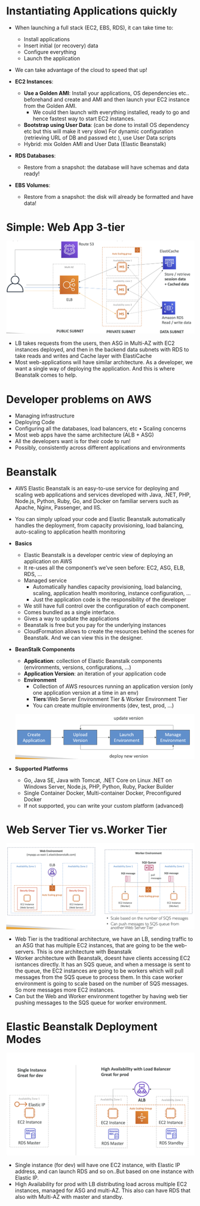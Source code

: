 # Instantiating Applications quickly

- When launching a full stack (EC2, EBS, RDS), it can take time to:
    - Install applications
    - Insert initial (or recovery) data
    - Configure everything
    - Launch the application
- We can take advantage of the cloud to speed that up!

- **EC2 Instances**:
    - **Use a Golden AMI**: Install your applications, OS dependencies etc.. beforehand and create and AMI and then launch your EC2 instance from the Golden AMI.
        - We could then launch with everything installed, ready to go and hence fastest way to start EC2 instances.
    - **Bootstrap using User Data**: (can be done to install OS dependency etc but this will make it very slow) For dynamic configuration (retrieving URL of DB and passwd etc ), use User Data scripts
    - Hybrid: mix Golden AMI and User Data (Elastic Beanstalk)
- **RDS Databases**:
    - Restore from a snapshot: the database will have schemas and data ready!
- **EBS Volumes**:
    - Restore from a snapshot: the disk will already be formatted and have data!

# Simple: Web App 3-tier

![Alt text](images/WebApp.png)

- LB takes requests from the users, then ASG in Multi-AZ with EC2 instances deployed, and then in the backend data subnets with RDS to take reads and writes and Cache layer with ElastiCache
- Most web-applications will have similar architecture. As a developer, we want a single way of deploying the application. And this is where Beanstalk comes to help.

# Developer problems on AWS

- Managing infrastructure
- Deploying Code
- Configuring all the databases, load balancers, etc • Scaling concerns
- Most web apps have the same architecture (ALB + ASG)
- All the developers want is for their code to run!
- Possibly, consistently across different applications and environments

# Beanstalk

- AWS Elastic Beanstalk is an easy-to-use service for deploying and scaling web applications and services developed with Java, .NET, PHP, Node.js, Python, Ruby, Go, and Docker on familiar servers such as Apache, Nginx, Passenger, and IIS.
- You can simply upload your code and Elastic Beanstalk automatically handles the deployment, from capacity provisioning, load balancing, auto-scaling to application health monitoring

- **Basics**
    - Elastic Beanstalk is a developer centric view of deploying an application on AWS
    - It re-uses all the component’s we’ve seen before: EC2, ASG, ELB, RDS, ...
    - Managed service
        - Automatically handles capacity provisioning, load balancing, scaling, application health monitoring, instance configuration, ...
        - Just the application code is the responsibility of the developer
    - We still have full control over the configuration of each component.
    - Comes bundled as a single interface.
    - Gives a way to update the applications
    - Beanstalk is free but you pay for the underlying instances
    - CloudFormation allows to create the resources behind the scenes for Beanstalk. And we can view this in the designer.

- **BeanStalk Components**
    - **Application**: collection of Elastic Beanstalk components (environments, versions, configurations, ...)
    - **Application Version**: an iteration of your application code
    - **Environment**
        - Collection of AWS resources running an application version (only one application version at a time in an env)
        - **Tiers**:Web Server Environment Tier & Worker Environment Tier
        - You can create multiple environments (dev, test, prod, ...)

    ![Alt text](images/AppVersion.png)

- **Supported Platforms**
    
    - Go, Java SE, Java with Tomcat, .NET Core on Linux .NET on Windows Server, Node.js, PHP, Python, Ruby, Packer Builder
    - Single Container Docker, Multi-container Docker, Preconfigured Docker
    - If not supported, you can write your custom platform (advanced)

# Web Server Tier vs.Worker Tier
![Alt text](images/TierModes.png)
- Web Tier is the traditional architecture, we have an LB, sending traffic to an ASG that has multiple EC2 instances, that are going to be the web-servers. This is one architecture with Beanstalk
- Worker architecture with Beanstalk, doesnt have clients accessing EC2 isntances directly. It has an SQS queue, and when a message is sent to the queue, the EC2 instances are going to be workers which will pull messages from the SQS queue to process them. In this case worker environment is going to scale based on the number of SQS messages. So more messages more EC2 instances.
- Can but the Web and Worker environment together by having web tier pushing messages to the SQS queue for worker environment.

# Elastic Beanstalk Deployment Modes
![Alt text](images/BeanStalkModes.png)
- Single instance (for dev) will have one EC2 instance, with Elastic IP address, and can launch RDS and so on..But based on one instance with Elastic IP.
- High Availability for prod with LB distributing load across multiple EC2 instances, managed for ASG and multi-AZ. This also can have RDS that also with Multi-AZ with master and standby.